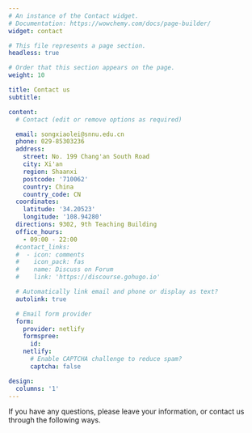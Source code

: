 ```yaml
---
# An instance of the Contact widget.
# Documentation: https://wowchemy.com/docs/page-builder/
widget: contact

# This file represents a page section.
headless: true

# Order that this section appears on the page.
weight: 10

title: Contact us
subtitle:

content:
  # Contact (edit or remove options as required)

  email: songxiaolei@snnu.edu.cn
  phone: 029-85303236
  address:
    street: No. 199 Chang'an South Road
    city: Xi'an
    region: Shaanxi
    postcode: '710062'
    country: China
    country_code: CN
  coordinates:
    latitude: '34.20523'
    longitude: '108.94280'
  directions: 9302, 9th Teaching Building
  office_hours:
    - 09:00 - 22:00
  #contact_links:
  #  - icon: comments
  #    icon_pack: fas
  #    name: Discuss on Forum
  #    link: 'https://discourse.gohugo.io'

  # Automatically link email and phone or display as text?
  autolink: true

  # Email form provider
  form:
    provider: netlify
    formspree:
      id:
    netlify:
      # Enable CAPTCHA challenge to reduce spam?
      captcha: false

design:
  columns: '1'
---
```




<p align="left">If you have any questions, please leave your information, or contact us through the following ways.</p>
